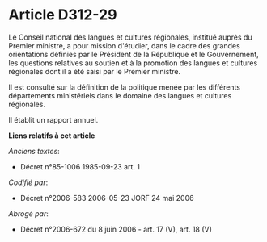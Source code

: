 # Article D312-29

Le Conseil national des langues et cultures régionales, institué auprès du Premier ministre, a pour mission d'étudier, dans
le cadre des grandes orientations définies par le Président de la République et le Gouvernement, les questions relatives au
soutien et à la promotion des langues et cultures régionales dont il a été saisi par le Premier ministre.

Il est consulté sur la définition de la politique menée par les différents départements ministériels dans le domaine des
langues et cultures régionales.

Il établit un rapport annuel.

**Liens relatifs à cet article**

_Anciens textes_:

  - Décret n°85-1006 1985-09-23 art. 1

_Codifié par_:

  - Décret n°2006-583 2006-05-23 JORF 24 mai 2006

_Abrogé par_:

  - Décret n°2006-672 du 8 juin 2006 - art. 17 (V), art. 18 (V)
